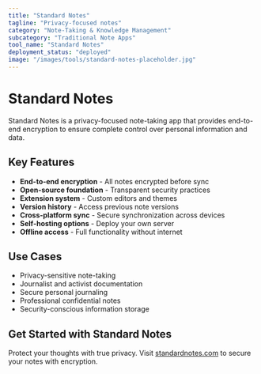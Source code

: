 ```yaml
---
title: "Standard Notes"
tagline: "Privacy-focused notes"
category: "Note-Taking & Knowledge Management"
subcategory: "Traditional Note Apps"
tool_name: "Standard Notes"
deployment_status: "deployed"
image: "/images/tools/standard-notes-placeholder.jpg"
---
```


# Standard Notes

Standard Notes is a privacy-focused note-taking app that provides end-to-end encryption to ensure complete control over personal information and data.

## Key Features

- **End-to-end encryption** - All notes encrypted before sync
- **Open-source foundation** - Transparent security practices
- **Extension system** - Custom editors and themes
- **Version history** - Access previous note versions
- **Cross-platform sync** - Secure synchronization across devices
- **Self-hosting options** - Deploy your own server
- **Offline access** - Full functionality without internet

## Use Cases

- Privacy-sensitive note-taking
- Journalist and activist documentation
- Secure personal journaling
- Professional confidential notes
- Security-conscious information storage

## Get Started with Standard Notes

Protect your thoughts with true privacy. Visit [standardnotes.com](https://standardnotes.com) to secure your notes with encryption.